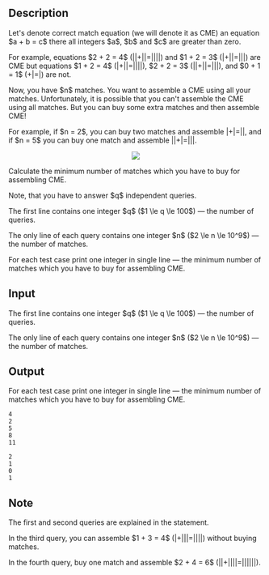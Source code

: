 ## Description

<div><p>Let's denote <span class="tex-font-style-it">correct match equation</span> (we will denote it as CME) an equation $a + b = c$ there all integers $a$, $b$ and $c$ are greater than zero.</p><p>For example, equations $2 + 2 = 4$ (<span class="tex-font-style-tt">||+||=||||</span>) and $1 + 2 = 3$ (<span class="tex-font-style-tt">|+||=|||</span>) are CME but equations $1 + 2 = 4$ (<span class="tex-font-style-tt">|+||=||||</span>), $2 + 2 = 3$ (<span class="tex-font-style-tt">||+||=|||</span>), and $0 + 1 = 1$ (<span class="tex-font-style-tt">+|=|</span>) are not.</p><p>Now, you have $n$ matches. You want to assemble a CME using <span class="tex-font-style-bf">all</span> your matches. Unfortunately, it is possible that you can't assemble the CME using all matches. But you can buy some extra matches and then assemble CME!</p><p>For example, if $n = 2$, you can buy two matches and assemble <span class="tex-font-style-tt">|+|=||</span>, and if $n = 5$ you can buy one match and assemble <span class="tex-font-style-tt">||+|=|||</span>. </p><center> <img class="tex-graphics" src="file://cHSO1JB2.png" style="max-width: 100.0%;max-height: 100.0%;"> </center><p>Calculate the minimum number of matches which you have to buy for assembling CME.</p><p>Note, that you have to answer $q$ independent queries.</p></div><div class="input-specification"><p>The first line contains one integer $q$ ($1 \le q \le 100$)&nbsp;— the number of queries.</p><p>The only line of each query contains one integer $n$ ($2 \le n \le 10^9$)&nbsp;— the number of matches.</p></div><div class="output-specification"><p>For each test case print one integer in single line&nbsp;— the minimum number of matches which you have to buy for assembling CME. </p></div>

## Input

<p>The first line contains one integer $q$ ($1 \le q \le 100$)&nbsp;— the number of queries.</p><p>The only line of each query contains one integer $n$ ($2 \le n \le 10^9$)&nbsp;— the number of matches.</p>

## Output

<p>For each test case print one integer in single line&nbsp;— the minimum number of matches which you have to buy for assembling CME. </p>





```input1
4
2
5
8
11
```




```output1
2
1
0
1
```



## Note

<p>The first and second queries are explained in the statement.</p><p>In the third query, you can assemble $1 + 3 = 4$ (<span class="tex-font-style-tt">|+|||=||||</span>) without buying matches.</p><p>In the fourth query, buy one match and assemble $2 + 4 = 6$ (<span class="tex-font-style-tt">||+||||=||||||</span>).</p>

